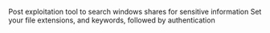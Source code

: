 Post exploitation tool to search windows shares for sensitive information
Set your file extensions, and keywords, followed by authentication

